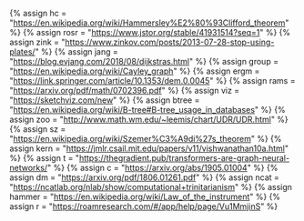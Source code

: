 {%	assign hc = "https://en.wikipedia.org/wiki/Hammersley%E2%80%93Clifford_theorem"		%}
{%	assign rosr = "https://www.jstor.org/stable/41931514?seq=1"		%}
{%	assign zink = "https://www.zinkov.com/posts/2013-07-28-stop-using-plates/"		%}
{%	assign jang = "https://blog.evjang.com/2018/08/dijkstras.html"		%}
{%	assign group = "https://en.wikipedia.org/wiki/Cayley_graph"	%}
{%	assign ergm = "https://link.springer.com/article/10.1353/dem.0.0045"	%}
{%	assign rams = "https://arxiv.org/pdf/math/0702396.pdf"	%}
{%	assign viz = "https://sketchviz.com/new"	%}
{%	assign btree = "https://en.wikipedia.org/wiki/B-tree#B-tree_usage_in_databases"	%}
{%	assign zoo = "http://www.math.wm.edu/~leemis/chart/UDR/UDR.html"		%}
{%	assign sz = "https://en.wikipedia.org/wiki/Szemer%C3%A9di%27s_theorem"		%}
{%	assign kern = "https://jmlr.csail.mit.edu/papers/v11/vishwanathan10a.html"		%}
{%	assign t = "https://thegradient.pub/transformers-are-graph-neural-networks/"		%}
{%	assign c = "https://arxiv.org/abs/1905.01004"		%}
{%	assign dm = "https://arxiv.org/pdf/1806.01261.pdf"		%}
{%	assign ncat = "https://ncatlab.org/nlab/show/computational+trinitarianism"		%}
{%	assign hammer = "https://en.wikipedia.org/wiki/Law_of_the_instrument"		%}
{%	assign r = "https://roamresearch.com/#/app/help/page/Vu1MmjinS"		%}